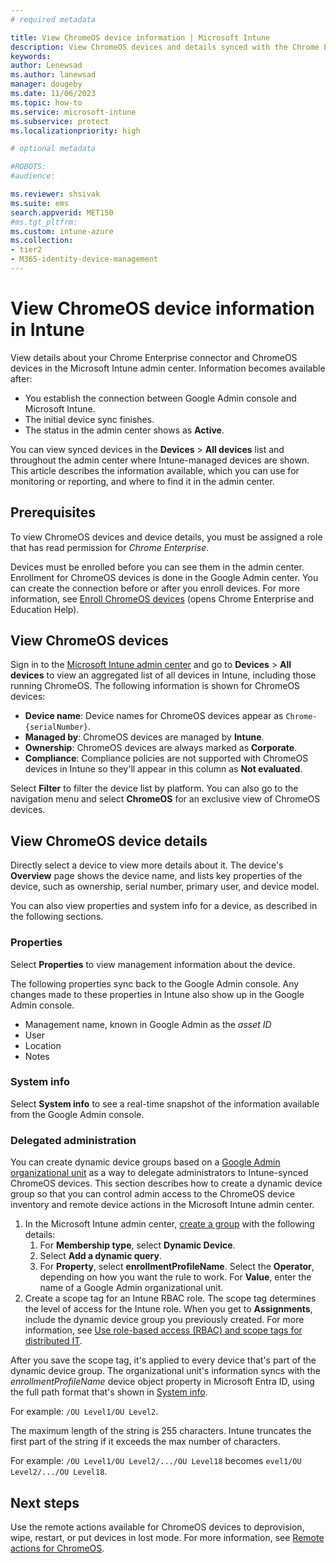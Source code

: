 ```yaml
---
# required metadata

title: View ChromeOS device information | Microsoft Intune  
description: View ChromeOS devices and details synced with the Chrome Enterprise connector in the Microsoft Intune admin center.  
keywords:
author: Lenewsad
ms.author: lanewsad
manager: dougeby
ms.date: 11/06/2023  
ms.topic: how-to
ms.service: microsoft-intune
ms.subservice: protect
ms.localizationpriority: high

# optional metadata

#ROBOTS:
#audience:

ms.reviewer: shsivak
ms.suite: ems
search.appverid: MET150
#ms.tgt_pltfrm:
ms.custom: intune-azure
ms.collection:
- tier2
- M365-identity-device-management
---
```


# View ChromeOS device information in Intune    

View details about your Chrome Enterprise connector and ChromeOS devices in the Microsoft Intune admin center. Information becomes available after:  

* You establish the connection between Google Admin console and Microsoft Intune.
* The initial device sync finishes. 
* The status in the admin center shows as **Active**.   

You can view synced devices in the **Devices** > **All devices** list and throughout the admin center where Intune-managed devices are shown. This article describes the information available, which you can use for monitoring or reporting, and where to find it in the admin center.  

## Prerequisites  

To view ChromeOS devices and device details, you must be assigned a role that has read permission for *Chrome Enterprise*.  

Devices must be enrolled before you can see them in the admin center. Enrollment for ChromeOS devices is done in the Google Admin center. You can create the connection before or after you enroll devices. For more information, see [Enroll ChromeOS devices](https://support.google.com/chrome/a/answer/1360534) (opens Chrome Enterprise and Education Help).

## View ChromeOS devices  
Sign in to the [Microsoft Intune admin center](https://go.microsoft.com/fwlink/?linkid=2109431) and go to **Devices** > **All devices** to view an aggregated list of all devices in Intune, including those running ChromeOS.  The following information is shown for ChromeOS devices: 

* **Device name**: Device names for ChromeOS devices appear as `Chrome- {serialNumber}`. 
* **Managed by**: ChromeOS devices are managed by **Intune**. 
* **Ownership**: ChromeOS devices are always marked as **Corporate**.  
* **Compliance**: Compliance policies are not supported with ChromeOS devices in Intune so they'll appear in this column as **Not evaluated**.  

Select **Filter** to filter the device list by platform. You can also go to the navigation menu and select **ChromeOS** for an exclusive view of ChromeOS devices.    

## View ChromeOS device details  
Directly select a device to view more details about it. The device's **Overview** page shows the device name, and lists key properties of the device, such as ownership, serial number, primary user, and device model. 

You can also view properties and system info for a device, as described in the following sections.  

### Properties  
Select **Properties** to view management information about the device. 

The following properties sync back to the Google Admin console. Any changes made to these properties in Intune also show up in the Google Admin console.  

* Management name, known in Google Admin as the *asset ID*      
* User  
* Location  
* Notes  
### System info  
Select **System info** to see a real-time snapshot of the information available from the Google Admin console.  

### Delegated administration 
You can create dynamic device groups based on a [Google Admin organizational unit](https://knowledge.workspace.google.com/kb/how-to-create-an-organizational-unit-000007002) as a way to delegate administrators to Intune-synced ChromeOS devices. This section describes how to create a dynamic device group so that you can control admin access to the ChromeOS device inventory and remote device actions in the Microsoft Intune admin center.   

1. In the Microsoft Intune admin center, [create a group](/mem/intune/fundamentals/groups-add#add-a-new-group) with the following details:  
   1. For **Membership type**, select **Dynamic Device**.   
   2. Select **Add a dynamic query**.   
   3. For **Property**, select **enrollmentProfileName**. Select the **Operator**, depending on how you want the rule to work. For **Value**, enter the name of a Google Admin organizational unit.  
2. Create a scope tag for an Intune RBAC role. The scope tag determines the level of access for the Intune role.  When you get to **Assignments**, include the dynamic device group you previously created. For more information, see [Use role-based access (RBAC) and scope tags for distributed IT](/mem/intune/fundamentals/scope-tags#to-create-a-scope-tag).  

After you save the scope tag, it's applied to every device that's part of the dynamic device group. The organizational unit's information syncs with the *enrollmentProfileName* device object property in Microsoft Entra ID, using the full path format that's shown in [System info](#system-info). 

For example: `/OU Level1/OU Level2`. 

The maximum length of the string is 255 characters. Intune truncates the first part of the string if it exceeds the max number of characters. 

For example:  `/OU Level1/OU Level2/.../OU Level18` becomes `evel1/OU Level2/.../OU Level18`.  


## Next steps  
Use the remote actions available for ChromeOS devices to deprovision, wipe, restart, or put devices in lost mode. For more information, see [Remote actions for ChromeOS](chrome-enterprise-remote-actions.md).  
